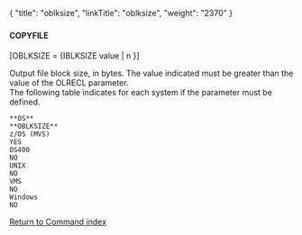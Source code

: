 {
    "title": "oblksize",
    "linkTitle": "oblksize",
    "weight": "2370"
}<span id="oblksize"></span>

### 

#### COPYFILE

\[OBLKSIZE = {IBLKSIZE value | n }\]

Output file block size, in bytes. The value indicated must be greater
than the value of the OLRECL parameter.  
The following table indicates for each system if the parameter
must be defined.

```
**OS**
**OBLKSIZE** 
z/OS (MVS)
YES 
OS400 
NO 
UNIX 
NO 
VMS 
NO 
Windows 
NO
```

[Return to Command index](../../)
